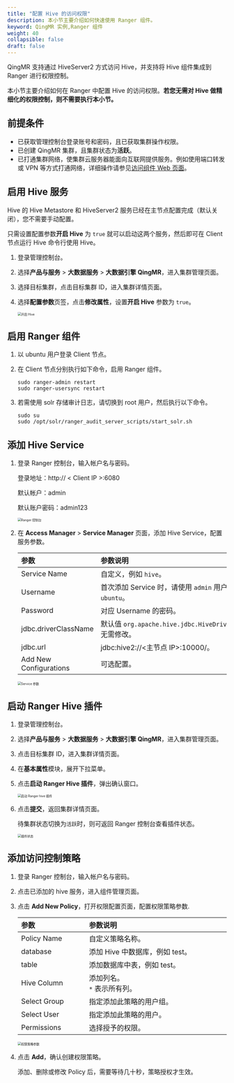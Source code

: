 ```yaml
---
title: "配置 Hive 的访问权限"
description: 本小节主要介绍如何快速使用 Ranger 组件。 
keyword: QingMR 实例,Ranger 组件
weight: 40
collapsible: false
draft: false
---
```


QingMR 支持通过 HiveServer2 方式访问 Hive，并支持将 Hive 组件集成到 Ranger 进行权限控制。

本小节主要介绍如何在 Ranger 中配置 Hive 的访问权限。**若您无需对 Hive 做精细化的权限控制，则不需要执行本小节。**

## 前提条件

- 已获取管理控制台登录账号和密码，且已获取集群操作权限。
- 已创建 QingMR 集群，且集群状态为**活跃**。
- 已打通集群网络，使集群云服务器能面向互联网提供服务。例如使用端口转发或 VPN 等方式打通网络，详细操作请参见[访问组件 Web 页面](../../manual/access_method)。

## 启用 Hive 服务

Hive 的 Hive Metastore 和 HiveServer2 服务已经在主节点配置完成（默认关闭），您不需要手动配置。

只需设置配置参数**开启 Hive** 为 `true` 就可以启动这两个服务，然后即可在 Client 节点运行 Hive 命令行使用 Hive。

1. 登录管理控制台。
2. 选择**产品与服务** > **大数据服务** > **大数据引擎 QingMR**，进入集群管理页面。
3. 选择目标集群，点击目标集群 ID，进入集群详情页面。  
4. 选择**配置参数**页签，点击**修改属性**，设置**开启 Hive** 参数为 `true`。
   
   <img src="../../_images/enable_hive.png" alt="开启 Hive" style="zoom:50%;" />

## 启用 Ranger 组件

1. 以 ubuntu 用户登录 Client 节点。
2. 在 Client 节点分别执行如下命令，启用 Ranger 组件。

   ```
   sudo ranger-admin restart
   sudo ranger-usersync restart
   ```

3. 若需使用 solr 存储审计日志，请切换到 root 用户，然后执行以下命令。

   ```
   sudo su
   sudo /opt/solr/ranger_audit_server_scripts/start_solr.sh
   ```

## 添加 Hive Service

1. 登录 Ranger 控制台，输入帐户名与密码。
   
    登录地址：http:// < Client IP >:6080

    默认帐户：admin
    
    默认账户密码：admin123

   <img src="../../_images/ranger_ui.png" alt="Ranger 控制台" style="zoom:50%;" />

2. 在 **Access Manager** > **Service Manager** 页面，添加 Hive Service，配置服务参数。
   
   |<span style="display:inline-block;width:140px">参数</span> |<span style="display:inline-block;width:520px">参数说明</span>|
   |:----|:----|
   |   Service Name    |  自定义，例如 `hive`。  |
   |   Username    |  首次添加 Service 时，请使用 `admin` 用户；之后即可使用其他用户，例如 `ubuntu`。  |
   |   Password    |  对应 Username 的密码。  |
   |   jdbc.driverClassName   |  默认值 `org.apache.hive.jdbc.HiveDriver`。<br>无需修改。</br>  |
   |   jdbc.url    |  jdbc:hive2://<主节点 IP>:10000/。  |
   |   Add New Configurations   |  可选配置。  |

   <img src="../../_images/service_para.png" alt="Service 参数" style="zoom:50%;" />

## 启动 Ranger Hive 插件

1. 登录管理控制台。
2. 选择**产品与服务** > **大数据服务** > **大数据引擎 QingMR**，进入集群管理页面。
3. 点击目标集群 ID，进入集群详情页面。
4. 在**基本属性**模块，展开下拉菜单。
5. 点击**启动 Ranger Hive 插件**，弹出确认窗口。

   <img src="../../_images/enable_ranger_hive.png" alt="启动 Ranger hive 插件" style="zoom:50%;" />

6. 点击**提交**，返回集群详情页面。
   
   待集群状态切换为`活跃`时，则可返回 Ranger 控制台查看插件状态。
   
   <img src="../../_images/service_status.png" alt="插件状态" style="zoom:50%;" />

## 添加访问控制策略

1. 登录 Ranger 控制台，输入帐户名与密码。
2. 点击已添加的 hive 服务，进入组件管理页面。
3. 点击 **Add New Policy**，打开权限配置页面，配置权限策略参数.
   
   |<span style="display:inline-block;width:140px">参数</span> |<span style="display:inline-block;width:520px">参数说明</span>|
   |:----|:----|
   |   Policy Name    |  自定义策略名称。  |
   |   database   |  添加 Hive 中数据库，例如 test。  |
   |   table    |  添加数据库中表，例如 test。  |
   |   Hive Column   |  添加列名。<br> `*` 表示所有列。</br>  |
   |   Select Group   |  指定添加此策略的用户组。  |
   |   Select User   |  指定添加此策略的用户。  |
   |   Permissions   |  选择授予的权限。  |

   <img src="../../_images/ranger_hive_policy.png" alt="权限策略参数" style="zoom:50%;" />

4. 点击 **Add**，确认创建权限策略。

   添加、删除或修改 Policy 后，需要等待几十秒，策略授权才生效。
